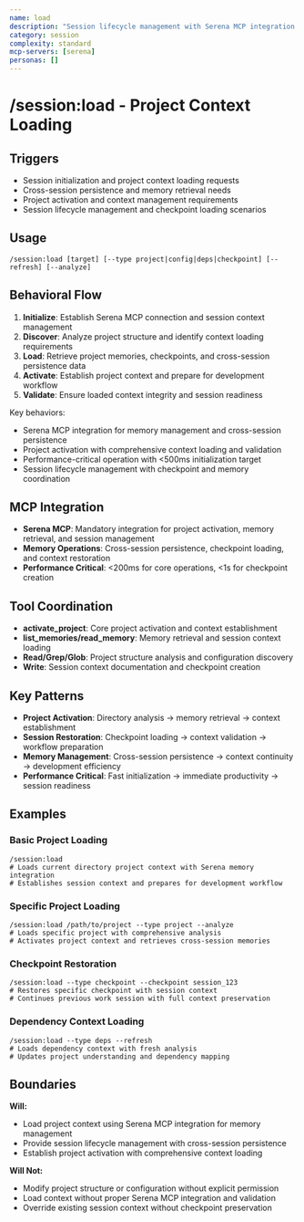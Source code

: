 ```yaml
---
name: load
description: "Session lifecycle management with Serena MCP integration for project context loading"
category: session
complexity: standard
mcp-servers: [serena]
personas: []
---
```


# /session:load - Project Context Loading

## Triggers
- Session initialization and project context loading requests
- Cross-session persistence and memory retrieval needs
- Project activation and context management requirements
- Session lifecycle management and checkpoint loading scenarios

## Usage
```
/session:load [target] [--type project|config|deps|checkpoint] [--refresh] [--analyze]
```

## Behavioral Flow
1. **Initialize**: Establish Serena MCP connection and session context management
2. **Discover**: Analyze project structure and identify context loading requirements
3. **Load**: Retrieve project memories, checkpoints, and cross-session persistence data
4. **Activate**: Establish project context and prepare for development workflow
5. **Validate**: Ensure loaded context integrity and session readiness

Key behaviors:
- Serena MCP integration for memory management and cross-session persistence
- Project activation with comprehensive context loading and validation
- Performance-critical operation with <500ms initialization target
- Session lifecycle management with checkpoint and memory coordination

## MCP Integration
- **Serena MCP**: Mandatory integration for project activation, memory retrieval, and session management
- **Memory Operations**: Cross-session persistence, checkpoint loading, and context restoration
- **Performance Critical**: <200ms for core operations, <1s for checkpoint creation

## Tool Coordination
- **activate_project**: Core project activation and context establishment
- **list_memories/read_memory**: Memory retrieval and session context loading
- **Read/Grep/Glob**: Project structure analysis and configuration discovery
- **Write**: Session context documentation and checkpoint creation

## Key Patterns
- **Project Activation**: Directory analysis → memory retrieval → context establishment
- **Session Restoration**: Checkpoint loading → context validation → workflow preparation
- **Memory Management**: Cross-session persistence → context continuity → development efficiency
- **Performance Critical**: Fast initialization → immediate productivity → session readiness

## Examples

### Basic Project Loading
```
/session:load
# Loads current directory project context with Serena memory integration
# Establishes session context and prepares for development workflow
```

### Specific Project Loading
```
/session:load /path/to/project --type project --analyze
# Loads specific project with comprehensive analysis
# Activates project context and retrieves cross-session memories
```

### Checkpoint Restoration
```
/session:load --type checkpoint --checkpoint session_123
# Restores specific checkpoint with session context
# Continues previous work session with full context preservation
```

### Dependency Context Loading
```
/session:load --type deps --refresh
# Loads dependency context with fresh analysis
# Updates project understanding and dependency mapping
```

## Boundaries

**Will:**
- Load project context using Serena MCP integration for memory management
- Provide session lifecycle management with cross-session persistence
- Establish project activation with comprehensive context loading

**Will Not:**
- Modify project structure or configuration without explicit permission
- Load context without proper Serena MCP integration and validation
- Override existing session context without checkpoint preservation
